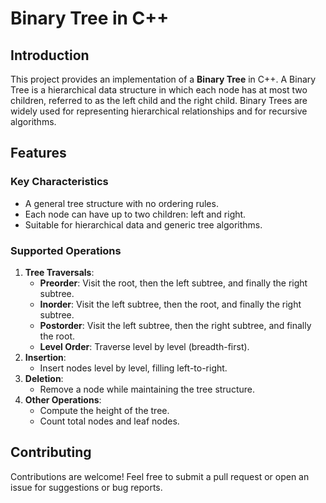 # Binary Tree in C++

## Introduction

This project provides an implementation of a **Binary Tree** in C++. A Binary Tree is a hierarchical data structure in which each node has at most two children, referred to as the left child and the right child. Binary Trees are widely used for representing hierarchical relationships and for recursive algorithms.

## Features

### Key Characteristics
- A general tree structure with no ordering rules.
- Each node can have up to two children: left and right.
- Suitable for hierarchical data and generic tree algorithms.

### Supported Operations
1. **Tree Traversals**:
   - **Preorder**: Visit the root, then the left subtree, and finally the right subtree.
   - **Inorder**: Visit the left subtree, then the root, and finally the right subtree.
   - **Postorder**: Visit the left subtree, then the right subtree, and finally the root.
   - **Level Order**: Traverse level by level (breadth-first).
2. **Insertion**:
   - Insert nodes level by level, filling left-to-right.
3. **Deletion**:
   - Remove a node while maintaining the tree structure.
4. **Other Operations**:
   - Compute the height of the tree.
   - Count total nodes and leaf nodes.

## Contributing

Contributions are welcome! Feel free to submit a pull request or open an issue for suggestions or bug reports.

